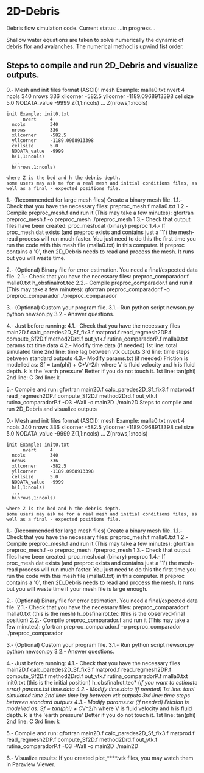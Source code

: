 2D-Debris
=========

Debris flow simulation code. Current status: ...in progress...

Shallow water equations are taken to solve numerically the dynamic of debris flor and avalanches. The numerical method is upwind fist order.
 

Steps to compile and run 2D_Debris and visualize outputs.
----------------------------------------------------------

0.- Mesh and init files format (ASCII):
    mesh Example: malla0.txt
    	  nvert		4
	  ncols         340
	  nrows         336
	  xllcorner     -582.5
	  yllcorner     -1189.0968913398
	  cellsize      5.0
	  NODATA_value  -9999
	  Z(1,1:ncols)
	  ...
	  Z(nrows,1:ncols)

    init Example: init0.txt
     	  nvert		4
	  ncols         340
	  nrows         336
	  xllcorner     -582.5
	  yllcorner     -1189.0968913398
	  cellsize      5.0
	  NODATA_value  -9999
	  h(1,1:ncols)
	  ...
	  h(nrows,1:ncols)

    where Z is the bed and h the debris depth.
    some users may ask me for a real mesh and initial conditions files, as well as a final - expected positions file.


1.- (Recommended for large mesh files) Create a binary mesh file. 
    1.1.- Check that you have the necessary files: 
    	  	preproc_mesh.f 
    	     	malla0.txt
    1.2.- Compile preproc_mesh.f and run it (This may take a few minutes):
    	  	gfortran preproc_mesh.f -o preproc_mesh
		./preproc_mesh
    1.3.- Check that output files have been created:
    	  	proc_mesh.dat (binary)
		preproc
    1.4.- If proc_mesh.dat exists (and preproc exists and contains just a '1') the mesh-read process will run much faster. You just need to do this the first time you run the code with this mesh file (malla0.txt) in this computer. If preproc contains a '0', then 2D_Debris needs to read and process the mesh. It runs but you will waste time.

2.- (Optional) Binary file for error estimation. You need a final/expected data file.
    2.1.- Check that you have the necessary files:
    	  	preproc_comparador.f
		malla0.txt
		h_obsfinalrot.tec
    2.2.- Compile preproc_comparador.f and run it (This may take a few minutes):
    	  	gfortran preproc_comparador.f -o preproc_comparador
		./preproc_comparador

3.- (Optional) Custom your program file. 
    3.1.- Run python script newson.py
    	      python newson.py
    3.2.- Answer questions.

4.- Just before running: 
    4.1.- Check that you have the necessary files
    	  	main2D.f 
	 	calc_paredes2D_Sf_fix3.f 
	 	matprod.f 
		read_regmesh2DP.f 
		compute_Sf2D.f 
		method2Drd.f 
		out_vtk.f 
		rutina_comparadorP.f
		malla0.txt
		params.txt
		time.data
    4.2.- Modify time.data (if needed)
    	  	 1st line: total simulated time
		 2nd line: time lag between vtk outputs
		 3rd line: time steps between standard outputs
    4.3.- Modify params.txt (if needed)
    	  	 Friction is modelled as: Sf = tan(phi) + C*V^2/h
		 where V is fluid velocity and h is fluid depth.
		 k is the 'earth pressure' Better if you do not touch it. 
    	  	 1st line: tan(phi) 
		 2nd line: C
		 3rd line: k
		 
5.- Compile and run:
    gfortran main2D.f calc_paredes2D_Sf_fix3.f matprod.f read_regmesh2DP.f compute_Sf2D.f method2Drd.f out_vtk.f rutina_comparadorP.f -O3 -Wall -o main2D
    ./main2D
Steps to compile and run 2D_Debris and visualize outputs

0.- Mesh and init files format (ASCII):
    mesh Example: malla0.txt
    	  nvert		4
	  ncols         340
	  nrows         336
	  xllcorner     -582.5
	  yllcorner     -1189.0968913398
	  cellsize      5.0
	  NODATA_value  -9999
	  Z(1,1:ncols)
	  ...
	  Z(nrows,1:ncols)

    init Example: init0.txt
     	  nvert		4
	  ncols         340
	  nrows         336
	  xllcorner     -582.5
	  yllcorner     -1189.0968913398
	  cellsize      5.0
	  NODATA_value  -9999
	  h(1,1:ncols)
	  ...
	  h(nrows,1:ncols)

    where Z is the bed and h the debris depth.
    some users may ask me for a real mesh and initial conditions files, as well as a final - expected positions file.

1.- (Recommended for large mesh files) Create a binary mesh file. 
    1.1.- Check that you have the necessary files: 
    	  	preproc_mesh.f 
    	     	malla0.txt
    1.2.- Compile preproc_mesh.f and run it (This may take a few minutes):
    	  	gfortran preproc_mesh.f -o preproc_mesh
		./preproc_mesh
    1.3.- Check that output files have been created:
    	  	proc_mesh.dat (binary)
		preproc
    1.4.- If proc_mesh.dat exists (and preproc exists and contains just a '1') the mesh-read process will run much faster. You just need to do this the first time you run the code with this mesh file (malla0.txt) in this computer. If preproc contains a '0', then 2D_Debris needs to read and process the mesh. It runs but you will waste time if your mesh file is large enough. 

2.- (Optional) Binary file for error estimation. You need a final/expected data file.
    2.1.- Check that you have the necessary files:
    	  	preproc_comparador.f
		malla0.txt         (this is the mesh)
		h_obsfinalrot.tec  (this is the observed-final position)
    2.2.- Compile preproc_comparador.f and run it (This may take a few minutes):
    	  	gfortran preproc_comparador.f -o preproc_comparador
		./preproc_comparador

3.- (Optional) Custom your program file. 
    3.1.- Run python script newson.py
    	        python newson.py
    3.2.- Answer questions.

4.- Just before running: 
    4.1.- Check that you have the necessary files
    	  	main2D.f 
	 	calc_paredes2D_Sf_fix3.f 
	 	matprod.f 
		read_regmesh2DP.f 
		compute_Sf2D.f 
		method2Drd.f 
		out_vtk.f 
		rutina_comparadorP.f
		malla0.txt
		init0.txt 	   (this is the initial position)
		h_obsfinalrot.tec* (*if you want to estimate error)
		params.txt
		time.data
    4.2.- Modify time.data (if needed)
    	  	1st line: total simulated time
		2nd line: time lag between vtk outputs
		3rd line: time steps between standard outputs
    4.3.- Modify params.txt (if needed)
    	  	Friction is modelled as: Sf = tan(phi) + C*V^2/h
		where V is fluid velocity and h is fluid depth.
		k is the 'earth pressure' Better if you do not touch it. 
    	  	1st line: tan(phi) 
		2nd line: C
		3rd line: k
		 
5.- Compile and run:
    gfortran main2D.f calc_paredes2D_Sf_fix3.f matprod.f read_regmesh2DP.f compute_Sf2D.f method2Drd.f out_vtk.f rutina_comparadorP.f -O3 -Wall -o main2D
    ./main2D

6.- Visualize results:
    If you created plot_****.vtk files, you may watch them in Paraview Viewer.